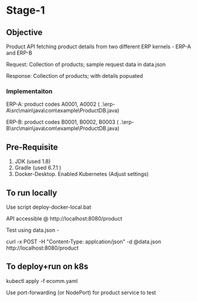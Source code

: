 # Stage-1

## Objective

Product API fetching product details from two different ERP kernels - ERP-A and ERP-B

Request: Collection of products; sample request data in data.json 

Response: Collection of products; with details popuated

### Implementaiton 

ERP-A: product codes A0001, A0002  ( .\erp-A\src\main\java\com\example\ProductDB.java)

ERP-B: product codes B0001, B0002, B0003  ( .\erp-B\src\main\java\com\example\ProductDB.java) 

## Pre-Requisite

1. JDK (used 1.8)
2. Gradle (used 6.7.1 )
3. Docker-Desktop. Enabled Kubernetes (Adjust settings) 


## To run locally

Use script deploy-docker-local.bat

API accessible @ http://localhost:8080/product

Test using data.json - 

curl -x POST -H "Content-Type: applcation/json" -d @data.json http://localhost:8080/product

  
## To deploy+run on k8s

kubectl apply -f ecomm.yaml

Use port-forwarding (or NodePort) for product service to test

